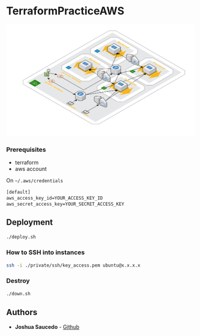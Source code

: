 # TerraformPracticeAWS
![infrastructure](https://raw.githubusercontent.com/joshuansu0897/TerraformPracticeAWS/master/doc/infra.png)

### Prerequisites

- terraform
- aws account

On `~/.aws/credentials`
```
[default]
aws_access_key_id=YOUR_ACCESS_KEY_ID
aws_secret_access_key=YOUR_SECRET_ACCESS_KEY
```

## Deployment
```sh
./deploy.sh
```

### How to SSH into instances
```sh
ssh -i ./private/ssh/key_access.pem ubuntu@x.x.x.x
```

### Destroy
```sh
./down.sh
```

## Authors
* **Joshua Saucedo** - [Github](https://github.com/joshuansu0897)
